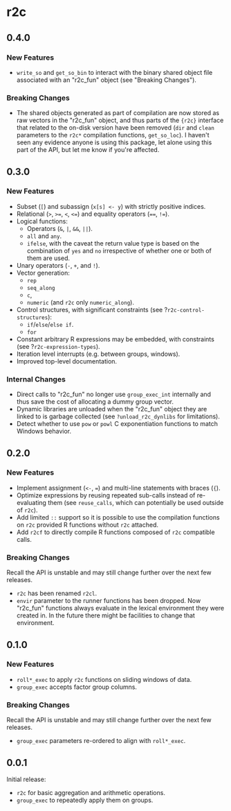 # r2c

## 0.4.0

### New Features

* `write_so` and `get_so_bin` to interact with the binary shared object file
  associated with an "r2c_fun" object (see "Breaking Changes").

### Breaking Changes

* The shared objects generated as part of compilation are now stored as raw
  vectors in the "r2c_fun" object, and thus parts of the `{r2c}` interface that
  related to the on-disk version have been removed (`dir` and `clean` parameters
  to the `r2c*` compilation functions, `get_so_loc`).  I haven't seen any
  evidence anyone is using this package, let alone using this part of the API,
  but let me know if you're affected.


## 0.3.0

### New Features

* Subset (`[`) and subassign (`x[s] <- y`) with strictly positive indices.
* Relational (`>`, `>=`, `<`, `<=`) and equality operators (`==`, `!=`).
* Logical functions:
  * Operators (`&`, `|`, `&&`, `||`).
  * `all` and `any`.
  * `ifelse`, with the caveat the return value type is based on the combination
    of `yes` and `no` irrespective of whether one or both of them are used.
* Unary operators (`-`, `+`, and `!`).
* Vector generation:
  * `rep`
  * `seq_along`
  * `c`,
  * `numeric` (and `r2c` only `numeric_along`).
* Control structures, with significant constraints (see
  ?`r2c-control-structures`):
  * `if`/`else`/`else if`.
  * `for`
* Constant arbitrary R expressions may be embedded, with constraints (see
  ?`r2c-expression-types`).
* Iteration level interrupts (e.g. between groups, windows).
* Improved top-level documentation.

### Internal Changes

* Direct calls to "r2c_fun" no longer use `group_exec_int` internally and thus
  save the cost of allocating a dummy group vector.
* Dynamic libraries are unloaded when the "r2c_fun" object they are linked to is
  garbage collected (see `?unload_r2c_dynlibs` for limitations).
* Detect whether to use `pow` or `powl` C exponentiation functions to match
  Windows behavior.

## 0.2.0

### New Features

* Implement assignment (`<-`, `=`) and multi-line statements with braces (`{`).
* Optimize expressions by reusing repeated sub-calls instead of re-evaluating
  them (see `reuse_calls`, which can potentially be used outside of `r2c`).
* Add limited `::` support so it is possible to use the compilation functions on
  `r2c` provided R functions without `r2c` attached.
* Add `r2cf` to directly compile R functions composed of `r2c` compatible calls.

### Breaking Changes

Recall the API is unstable and may still change further over the next few
releases.

* `r2c` has been renamed `r2cl`.
* `envir` parameter to the runner functions has been dropped.  Now "r2c_fun"
  functions always evaluate in the lexical environment they were created in.  In
  the future there might be facilities to change that environment.

## 0.1.0

### New Features

* `roll*_exec` to apply `r2c` functions on sliding windows of data.
* `group_exec` accepts factor group columns.

### Breaking Changes

Recall the API is unstable and may still change further over the next few
releases.

* `group_exec` parameters re-ordered to align with `roll*_exec`.

## 0.0.1

Initial release:

* `r2c` for basic aggregation and arithmetic operations.
* `group_exec` to repeatedly apply them on groups.
